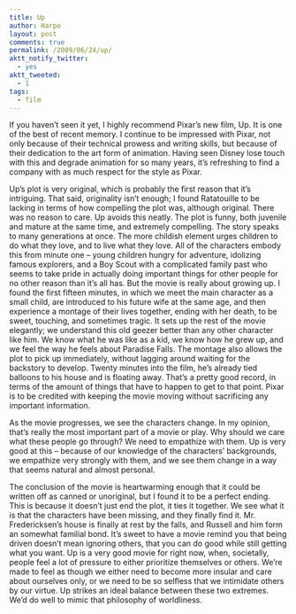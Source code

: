 ```yaml
---
title: Up
author: Harpo
layout: post
comments: true
permalink: /2009/06/24/up/
aktt_notify_twitter:
  - yes
aktt_tweeted:
  - 1
tags:
  - film
---
```

If you haven&#8217;t seen it yet, I highly recommend Pixar&#8217;s new film, Up. It is one of the best of recent memory. I continue to be impressed with Pixar, not only because of their technical prowess and writing skills, but because of their dedication to the art form of animation. Having seen Disney lose touch with this and degrade animation for so many years, it&#8217;s refreshing to find a company with as much respect for the style as Pixar.

Up&#8217;s plot is very original, which is probably the first reason that it&#8217;s intriguing. That said, originality isn&#8217;t enough; I found Ratatouille to be lacking in terms of how compelling the plot was, although original. There was no reason to care. Up avoids this neatly. The plot is funny, both juvenile and mature at the same time, and extremely compelling. The story speaks to many generations at once. The more childish element urges children to do what they love, and to live what they love. All of the characters embody this from minute one &#8211; young children hungry for adventure, idolizing famous explorers, and a Boy Scout with a complicated family past who seems to take pride in actually doing important things for other people for no other reason than it&#8217;s all has. But the movie is really about growing up. I found the first fifteen minutes, in which we meet the main character as a small child, are introduced to his future wife at the same age, and then experience a montage of their lives together, ending with her death, to be sweet, touching, and sometimes tragic. It sets up the rest of the movie elegantly; we understand this old geezer better than any other character like him. We know what he was like as a kid, we know how he grew up, and we feel the way he feels about Paradise Falls. The montage also allows the plot to pick up immediately, without lagging around waiting for the backstory to develop. Twenty minutes into the film, he&#8217;s already tied balloons to his house and is floating away. That&#8217;s a pretty good record, in terms of the amount of things that have to happen to get to that point. Pixar is to be credited with keeping the movie moving without sacrificing any important information.

As the movie progresses, we see the characters change. In my opinion, that&#8217;s really the most important part of a movie or play. Why should we care what these people go through? We need to empathize with them. Up is very good at this &#8211; because of our knowledge of the characters&#8217; backgrounds, we empathize very strongly with them, and we see them change in a way that seems natural and almost personal.

The conclusion of the movie is heartwarming enough that it could be written off as canned or unoriginal, but I found it to be a perfect ending. This is because it doesn&#8217;t just end the plot, it ties it together. We see what it is that the characters have been missing, and they finally find it. Mr. Fredericksen&#8217;s house is finally at rest by the falls, and Russell and him form an somewhat familial bond. It&#8217;s sweet to have a movie remind you that being driven doesn&#8217;t mean ignoring others, that you can do good while still getting what you want. Up is a very good movie for right now, when, societally, people feel a lot of pressure to either prioritize themselves or others. We&#8217;re made to feel as though we either need to become more insular and care about ourselves only, or we need to be so selfless that we intimidate others by our virtue. Up strikes an ideal balance between these two extremes. We&#8217;d do well to mimic that philosophy of worldliness.